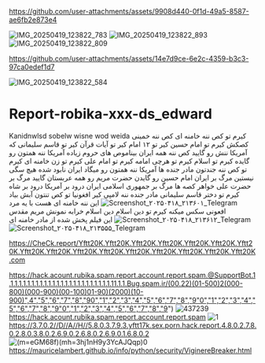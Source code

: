 

https://github.com/user-attachments/assets/9908d440-0f1d-49a5-8587-ae6fb2e873e4

![IMG_20250419_123822_783](https://github.com/user-attachments/assets/364819d4-ae31-4d1f-89d1-71d5b358735e)
![IMG_20250419_123822_893](https://github.com/user-attachments/assets/568cc345-8536-4012-aae4-0a94a67c8575)
![IMG_20250419_123822_809](https://github.com/user-attachments/assets/ae2edadf-f840-405e-a694-765abb126090)


https://github.com/user-attachments/assets/14e7d9ce-6e2c-4359-b3c3-97ca0edef1d7

![IMG_20250419_123822_584](https://github.com/user-attachments/assets/296b3f1c-f4d4-4477-ba6b-9e4f8ca94e09)
# Report-robika-xxx-ds_edward
Kanidnwlsd sobelw wisne wod weida
کیرم تو کص ننه خامنه ای کص ننه خمینی کصکش کیرم تو امام حسین کیر تو ۱۲ امام کیر تو آیات قرآن کیر تو قاسم سلیمانی که آمریکا ننش رو گایید کص ننه همه ایران بیناموص های حروم زیاده آمریکا ننه همتون رو گایده کیرم تو اسلام کیرم تو هرچی امامه کیرم تو امام علی کیرم تو زن خامنه ای کیرم تو کص ننه جندتون مادر جنده ها آمریکا ننه همتون رو میگاد ایران نابود شده هیچ سگی نیستین مرگ بر ایران امام حسین رو گایدن حضرت مریم رو همه عربستان گایید مرگ بر حضرت علی خواهر کصه ها
مرگ بر جمهوری اسلامی ایران درود بر آمریکا درود بر شاه کیرم تو دختر قاسم سلیمانی مادر جنده ننه لامپی کیر افغونیا تو کص تنتون آبش بیاد
![Screenshot_۲۰۲۵۰۴۱۸_۲۱۳۶۰۱_Telegram](https://github.com/user-attachments/assets/20bf4921-9a88-4521-892c-e42a4c92d06a)
این ننه خامنه ای هست با یه مرد افعونی سکس میکنه
کیرم تو دین اسلام دین اسلام خرابه نمونش مریم مقدس
![Screenshot_۲۰۲۵۰۴۱۸_۲۱۳۶۱۲_Telegram](https://github.com/user-attachments/assets/2ba2639c-59bd-4d60-935c-5c19d215d207)
این فیلم پخش شده از مادر خامنه ای
![Screenshot_۲۰۲۵۰۴۱۸_۲۱۳۵۵۵_Telegram](https://github.com/user-attachments/assets/fe197a5c-d339-4508-9a66-d237370ba674)

https://CheCk.report/Yftt20K.Yftt20K.Yftt20K.Yftt20K.Yftt20K.Yftt20K.Yftt20K.Yftt20K.Yftt20K.Yftt20K.Yftt20K.Yftt20K.Yftt20K.Yftt20K.Yftt20K.Yftt20K.com

https://hack.acount.rubika.spam.report.account.report.spam.@SupportBot.1.1.1.1.1.1.1.1.1.1.1.1.1.1.1.1.1.1.1.1.1.1.1.1.1.11.1.1.Bug.spam.ir/(00.22)(01-500)2(000-800)(000-900)(00-100)01-90)(2000)(10-900)",4‌","5‌","6‌","7‌","8‌","9‌0‌","1‌","2‌","3‌","4‌","5‌","6‌","7‌","8‌","9‌"0‌","1‌","2‌","3‌","4‌","5‌","6‌","7‌","8‌","9‌"0‌","1‌","2‌","3‌","4‌","5‌","6‌","7‌","8‌","9‌")
![437239](https://github.com/user-attachments/assets/fd7d0315-0d54-4b53-b4a8-cbd1c234e58e)
https://hack.acount.rubika.spam.report.account.report.spam
![1](https://github.com/user-attachments/assets/ca43cfee-df46-4558-b745-b6c48a6bd7fd)
https://3.7.0.2//D//A//H//5.8.0.3.7.9.3.yftt17k.sex.porn.hack.report.4.8.0.2.7.8.0.2.8.0.3.8.0.2.6.9.0.2.6.8.0.2.6.9.0.1.6.8.0.2
![(m=eGM68f)(mh=3hj1nH9y3YcAJQqp)0](https://github.com/user-attachments/assets/30395780-d42c-4b91-a052-525001f38b81)
https://mauricelambert.github.io/info/python/security/ViginereBreaker.html
